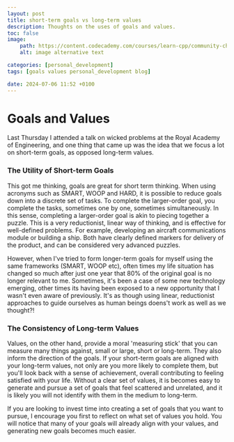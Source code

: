 ```yaml
---
layout: post
title: short-term goals vs long-term values
description: Thoughts on the uses of goals and values.
toc: false
image:
    path: https://content.codecademy.com/courses/learn-cpp/community-challenge/highfive.gif
    alt: image alternative text

categories: [personal_development]
tags: [goals values personal_development blog]

date: 2024-07-06 11:52 +0100
---
```

# Goals and Values
Last Thursday I attended a talk on wicked problems at the Royal Academy of Engineering, and one thing that came up was the idea that we focus a lot on short-term goals, as opposed long-term values. 

### The Utility of Short-term Goals
This got me thinking, goals are great for short term thinking. When using acronyms such as SMART, WOOP and HARD, it is possible to reduce goals down into a discrete set of tasks. To complete the larger-order goal, you complete the tasks, sometimes one by one, sometimes simultaneously. In this sense, completing a larger-order goal is akin to piecing together a puzzle. This is a very reductionist, linear way of thinking, and is effective for well-defined problems. For example, developing an aircraft communications module or building a ship. Both have clearly defined markers for delivery of the product, and can be considered very advanced puzzles. 

However, when I've tried to form longer-term goals for myself using the same frameworks (SMART, WOOP etc), often times my life situation has changed so much after just one year that 80% of the original goal is no longer relevant to me. Sometimes, it's been a case of some new technology emerging, other times its having been exposed to a new opportunity that I wasn't even aware of previously. It's as though using linear, reductionist approaches to guide ourselves as human beings doens't work as well as we thought?!


### The Consistency of Long-term Values

Values, on the other hand, provide a moral 'measuring stick' that you can measure many things against, small or large, short or long-term. They also inform the direction of the goals. If your short-term goals are aligned with your long-term values, not only are you more likely to complete them, but you'll   look back with a sense of achievement, overall contributing to feeling satisfied with your life. Without a clear set of values, it is becomes easy to generate and pursue a set of goals that feel scattered and unrelated, and it is likely you will not identify with them in the medium to long-term. 

If you are looking to invest time into creating a set of goals that you want to pursue, I encourage you first to reflect on what set of values you hold. You will notice that many of your goals will already align with your values, and generating new goals becomes much easier. 